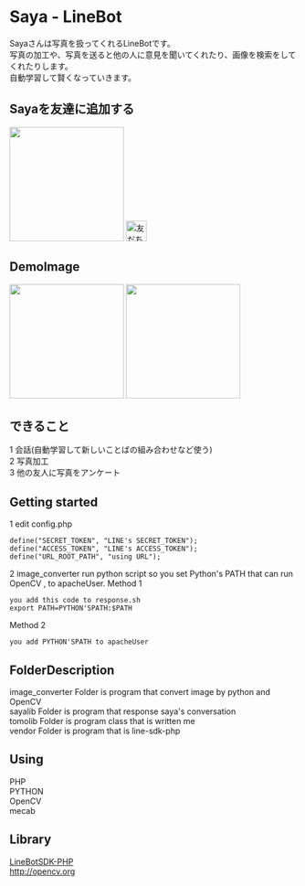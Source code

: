 # Saya - LineBot
Sayaさんは写真を扱ってくれるLineBotです。  
写真の加工や、写真を送ると他の人に意見を聞いてくれたり、画像を検索をしてくれたりします。  
自動学習して賢くなっていきます。  

## Sayaを友達に追加する
<img src="https://tomo.syo.tokyo/openimg/saya_line_qr.png" width="200px">  
<a href="https://line.me/R/ti/p/%40hxs4046d"><img height="36" border="0" alt="友だち追加" src="https://scdn.line-apps.com/n/line_add_friends/btn/ja.png"></a>

## DemoImage
<img src="https://tomo.syo.tokyo/openimg/5219767428574.LINE.jpg" width="200px">
<img src="https://tomo.syo.tokyo/openimg/5219756900962.LINE.jpg" width="200px">  

## できること
1 会話(自動学習して新しいことばの組み合わせなど使う)  
2 写真加工  
3 他の友人に写真をアンケート  

## Getting started
1 edit config.php  

    define("SECRET_TOKEN", "LINE's SECRET_TOKEN");  
    define("ACCESS_TOKEN", "LINE's ACCESS_TOKEN");
    define("URL_ROOT_PATH", "using URL");

2 image_converter run python script so you set Python's PATH that can run OpenCV , to apacheUser.
Method 1  
    
    you add this code to response.sh
    export PATH=PYTHON'SPATH:$PATH

Method 2  
    
    you add PYTHON'SPATH to apacheUser

## FolderDescription
image_converter Folder is program that convert image by python and OpenCV  
sayalib Folder is program that response saya's conversation  
tomolib Folder is program class that is written me  
vendor Folder is program that is line-sdk-php  

## Using
PHP  
PYTHON  
OpenCV  
mecab  


## Library
<a href="https://github.com/line/line-bot-sdk-php">LineBotSDK-PHP</a>  
<a href="http://opencv.org/">http://opencv.org</a>
